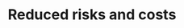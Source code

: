 ---
title:  Reduced risks and costs
layout: default
parent: Benefits of Effective Technical Communication in Agile Development
nav_order: 1
---
